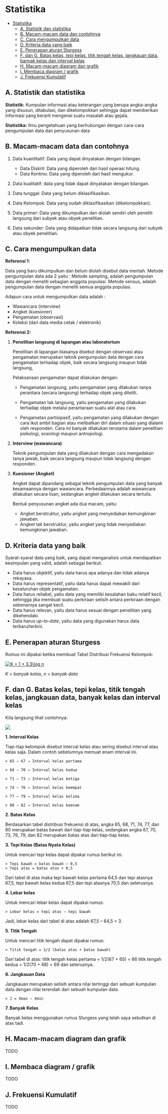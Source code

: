 # Statistika

- [Statistika](#statistika)
  - [A. Statistik dan statistika](#a-statistik-dan-statistika)
  - [B. Macam-macam data dan contohnya](#b-macam-macam-data-dan-contohnya)
  - [C. Cara mengumpulkan data](#c-cara-mengumpulkan-data)
  - [D. Kriteria data yang baik](#d-kriteria-data-yang-baik)
  - [E. Penerapan aturan Sturgess](#e-penerapan-aturan-sturgess)
  - [F. dan G. Batas kelas, tepi kelas, titik tengah kelas, jangkauan data, banyak kelas dan interval kelas](#f-dan-g-batas-kelas-tepi-kelas-titik-tengah-kelas-jangkauan-data-banyak-kelas-dan-interval-kelas)
  - [H. Macam-macam diagram dan grafik](#h-macam-macam-diagram-dan-grafik)
  - [I. Membaca diagram / grafik](#i-membaca-diagram--grafik)
  - [J. Frekuensi Kumulatif](#j-frekuensi-kumulatif)

## A. Statistik dan statistika

**Statistik:** Kumpulan informasi atau keterangan yang berupa angka-angka yang disusun, ditabulasi, dan dikelompokkan sehingga dapat memberikan informasi yang berarti mengenai suatu masalah atau gejala.

**Statistika:** Ilmu pengetahuan yang berhubungan dengan cara-cara pengumpulan data dan penyusunan data

## B. Macam-macam data dan contohnya

1. Data kuantitatif: Data yang dapat dinyatakan dengan bilangan.
   - Data Diskrit: Data yang diperoleh dari hasil operasi hitung.
   - Data Kontinu: Data yang diperoleh dari hasil mengukur.

2. Data kualitatif: data yang tidak dapat dinyatakan dengan bilangan.

3. Data tunggal: Data yang belum diklasifikasikan.
   
4. Data Kelompok: Data yang sudah diklasifikasikan (dikelompokkan).

5. Data primer: Data yang dikumpulkan dan diolah sendiri oleh peneliti langsung dari subyek atau obyek penelitian.

6. Data sekunder: Data yang didapatkan tidak secara langsung dari subyek atau obyek penelitian.

## C. Cara mengumpulkan data

**Referensi 1:**

Data yang baru dikumpulkan dan belum diolah disebut data mentah.
Metode pengumpulan data ada 2 yaitu :
Metode sampling, adalah pengumpulan data dengan meneliti sebagian anggota populasi.
Metode sensus, adalah pengumpulan data dengan meneliti semua anggota populasi.

Adapun cara untuk mengumpulkan data adalah :
- Wawancara (interview)
- Angket (kuesioner)
- Pengamatan (observasi)
- Koleksi (dari data media cetak / elektronik)

**Referensi 2:**

1. **Penelitian langsung di lapangan atau laboratorium**
   
   Penelitian di lapangan biasanya disebut dengan observasi atau pengamatan merupakan teknik pengumpulan data dengan cara pengamatan terhadap objek, baik secara langsung maupun tidak langsung,

   Pelaksanaan pengamatan dapat dilakukan dengan:
   - Pengamatan langsung, yaitu pengamatan yang dilakukan tanpa perantara (secara langsung) terhadap objek yang diteliti.
   
   - Pengamatan tak langsung, yaitu pengamatan yang dilakukan terhadap objek melalui perantaraan suatu alat atau cara.
   
   - Pengamatan partisipasif, yaitu pengamatan yang dilakukan dengan cara ikut ambil bagian atau melibatkan diri dalam situasi yang dialami oleh responden. Cara ini banyak dilakukan terutama dalam penelitian psikologi, sosiologi maupun antropologi.

2. **Interview (wawancara)**
   
   Teknik pengumpulan data yang dilakukan dengan cara mengadakan tanya jawab, baik secara langsung maupun tidak langsung dengan responden.

3. **Kuesioner (Angket)**
   
    Angket dapat dipandang sebagai teknik pengumpulan data yang banyak kesamaannya dengan wawancara. Perbedaannya adalah wawancara dilakukan secara lisan, sedangkan angket dilakukan secara tertulis.

    Bentuk penyusunan angket ada dua macam, yaitu:
   - Angket berstruktur, yaitu angket yang menyediakan kemungkinan jawaban.
   - Angket tak berstruktur, yaitu angket yang tidak menyediakan kemungkinan jawaban.

## D. Kriteria data yang baik

Syarat-syarat data yang baik, yang dapat menganalisis untuk mendapatkan kesimpulan yang valid, adalah sebagai berikut:
- Data harus objektif, yaitu data harus apa adanya dan tidak adanya rekayasa.
- Data harus representatif, yaitu data harus dapat mewakili dari keseluruhan objek pengamatan.
- Data harus reliabel, yaitu data yang memiliki kesalahan baku relatif kecil, sehingga jika membuat suatu perkiraan selisih antara perkiraan dengan sebenarnya sangat kecil.
- Data harus relevan, yaitu data harus sesuai dengan penelitian yang dikehendaki.
- Data harus *up-to-date*, yaitu data yang digunakan harus data terbaru/terkini.

## E. Penerapan aturan Sturgess

Rumus ini dipakai ketika membuat Tabel Distribusi Frekuensi Kelompok:

<a href="https://www.codecogs.com/eqnedit.php?latex=K&space;=&space;1&space;&plus;&space;3.3\log&space;n" target="_blank"><img src="https://latex.codecogs.com/gif.latex?K&space;=&space;1&space;&plus;&space;3.3\log&space;n" title="K = 1 + 3.3\log n" /></a>

*K = banyak kelas*, *n = banyak data*

## F. dan G. Batas kelas, tepi kelas, titik tengah kelas, jangkauan data, banyak kelas dan interval kelas

Kita langsung lihat contohnya:

![](https://4.bp.blogspot.com/_ijRvv-brogg/TUwc_wKuxcI/AAAAAAAAADo/nqk7cJuTt6U/s400/tabel%2Bdistribusi%2Bfrekuensi.JPG)

**1. Interval Kelas**

Tiap-tiap kelompok disebut interval kelas atau sering disebut interval atau kelas saja. Dalam contoh sebelumnya memuat enam interval ini.
    
    > 65 – 67 → Interval kelas pertama
    
    > 68 – 70 → Interval kelas kedua
    
    > 71 – 73 → Interval kelas ketiga
    
    > 74 – 76 → Interval kelas keempat

    > 77 – 79 → Interval kelas kelima

    > 80 – 82 → Interval kelas keenam

**2. Batas Kelas**

Berdasarkan tabel distribusi frekuensi di atas, angka 65, 68, 71, 74, 77, dan 80 merupakan batas bawah dari tiap-tiap kelas, sedangkan angka 67, 70, 73, 76, 79, dan 82 merupakan batas atas dari tiap-tiap kelas.

**3. Tepi Kelas (Batas Nyata Kelas)**

Untuk mencari tepi kelas dapat dipakai rumus berikut ini.
    
    > Tepi bawah = batas bawah – 0,5
    > Tepi atas = batas atas + 0,5
    
Dari tabel di atas maka tepi bawah kelas pertama 64,5 dan tepi atasnya 67,5, tepi bawah kelas kedua 67,5 dan tepi atasnya 70,5 dan seterusnya.

**4. Lebar kelas**

Untuk mencari lebar kelas dapat dipakai rumus:

    > Lebar kelas = tepi atas – tepi bawah

Jadi, lebar kelas dari tabel di atas adalah 67,5 – 64,5 = 3.

**5. Titik Tengah**

Untuk mencari titik tengah dapat dipakai rumus:

    > Titik tengah = 1/2 (batas atas + batas bawah)

Dari tabel di atas: titik tengah kelas pertama = 1/2(67 + 65) = 66 titik tengah kedua = 1/2(70 + 68) = 69 dan seterusnya.

**6. Jangkauan Data**
    
Jangkauan merupakan selisih antara nilai tertinggi dari sebuah kumpulan data dengan nilai terendah dari sebuah kumpulan data. 

    > J = Xmax – Xmin

**7. Banyak Kelas**
   
Banyak kelas menggunakan rumus Sturgess yang telah saya sebutkan di atas tadi.

## H. Macam-macam diagram dan grafik

TODO

## I. Membaca diagram / grafik

TODO

## J. Frekuensi Kumulatif

TODO